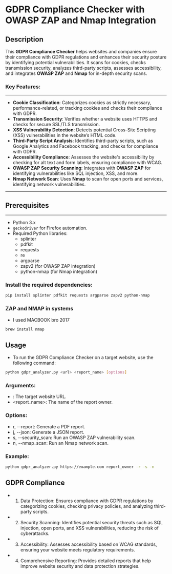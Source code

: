 # GDPR Compliance Checker with OWASP ZAP and Nmap Integration

## Description

This **GDPR Compliance Checker** helps websites and companies ensure their compliance with GDPR regulations and enhances their security posture by identifying potential vulnerabilities. It scans for cookies, checks transmission security, analyzes third-party scripts, assesses accessibility, and integrates **OWASP ZAP** and **Nmap** for in-depth security scans.

### Key Features:
***
- **Cookie Classification**: Categorizes cookies as strictly necessary, performance-related, or tracking cookies and checks their compliance with GDPR.
- **Transmission Security**: Verifies whether a website uses HTTPS and checks for secure SSL/TLS transmission.
- **XSS Vulnerability Detection**: Detects potential Cross-Site Scripting (XSS) vulnerabilities in the website’s HTML code.
- **Third-Party Script Analysis**: Identifies third-party scripts, such as Google Analytics and Facebook tracking, and checks for compliance with GDPR.
- **Accessibility Compliance**: Assesses the website's accessibility by checking for alt text and form labels, ensuring compliance with WCAG.
- **OWASP ZAP Security Scanning**: Integrates with **OWASP ZAP** for identifying vulnerabilities like SQL injection, XSS, and more.
- **Nmap Network Scan**: Uses **Nmap** to scan for open ports and services, identifying network vulnerabilities.
***

## Prerequisites

***
- Python 3.x
- `geckodriver` for Firefox automation.
- Required Python libraries:
    - splinter
    - pdfkit
    - requests
    - re
    - argparse
    - zapv2 (for OWASP ZAP integration)
    - python-nmap (for Nmap integration)

### Install the required dependencies:
```bash
pip install splinter pdfkit requests argparse zapv2 python-nmap
```

### ZAP and NMAP in systems
- I used MACBOOK bro 2017

```bash
brew install nmap
```

## Usage

- To run the GDPR Compliance Checker on a target website, use the following command:

``` bash
python gdpr_analyzer.py <url> <report_name> [options]
```
### Arguments:

- 	<url>: The target website URL.
-	<report_name>: The name of the report owner.

### Options:

- r, --report: Generate a PDF report.
- j, --json: Generate a JSON report.
- s, --security_scan: Run an OWASP ZAP vulnerability scan.
- n, --nmap_scan: Run an Nmap network scan.

### Example:

```bash
python gdpr_analyzer.py https://example.com report_owner -r -s -n
```

## GDPR Compliance

*  1.	Data Protection: Ensures compliance with GDPR regulations by categorizing cookies, checking privacy policies, and analyzing third-party
        scripts.
*	2.	Security Scanning: Identifies potential security threats such as SQL injection, open ports, and XSS vulnerabilities, reducing the risk
        of cyberattacks.
*	3.	Accessibility: Assesses accessibility based on WCAG standards, ensuring your website meets regulatory requirements.
*	4.	Comprehensive Reporting: Provides detailed reports that help improve website security and data protection strategies.
